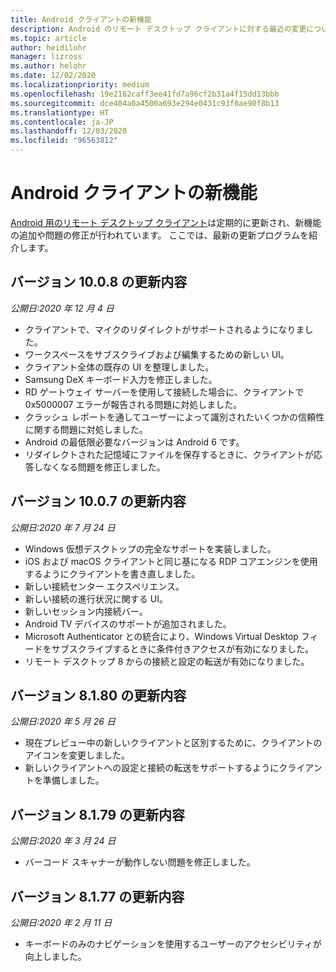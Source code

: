```yaml
---
title: Android クライアントの新機能
description: Android のリモート デスクトップ クライアントに対する最近の変更について説明します
ms.topic: article
author: heidilohr
manager: lizross
ms.author: helohr
ms.date: 12/02/2020
ms.localizationpriority: medium
ms.openlocfilehash: 19e2162caff3ee41fd7a96cf2b31a4f15dd13bbb
ms.sourcegitcommit: dce404a0a4500a693e294e0431c93f0ae90f8b13
ms.translationtype: HT
ms.contentlocale: ja-JP
ms.lasthandoff: 12/03/2020
ms.locfileid: "96563812"
---
```

# <a name="whats-new-in-the-android-client"></a>Android クライアントの新機能

[Android 用のリモート デスクトップ クライアント](remote-desktop-android.md)は定期的に更新され、新機能の追加や問題の修正が行われています。 ここでは、最新の更新プログラムを紹介します。

## <a name="updates-for-version-1008"></a>バージョン 10.0.8 の更新内容

*公開日:2020 年 12 月 4 日*

- クライアントで、マイクのリダイレクトがサポートされるようになりました。
- ワークスペースをサブスクライブおよび編集するための新しい UI。
- クライアント全体の既存の UI を整理しました。
- Samsung DeX キーボード入力を修正しました。
- RD ゲートウェイ サーバーを使用して接続した場合に、クライアントで 0x5000007 エラーが報告される問題に対処しました。
- クラッシュ レポートを通してユーザーによって識別されたいくつかの信頼性に関する問題に対処しました。
- Android の最低限必要なバージョンは Android 6 です。
- リダイレクトされた記憶域にファイルを保存するときに、クライアントが応答しなくなる問題を修正しました。

## <a name="updates-for-version-1007"></a>バージョン 10.0.7 の更新内容

*公開日:2020 年 7 月 24 日*

- Windows 仮想デスクトップの完全なサポートを実装しました。
- iOS および macOS クライアントと同じ基になる RDP コアエンジンを使用するようにクライアントを書き直しました。
- 新しい接続センター エクスペリエンス。
- 新しい接続の進行状況に関する UI。
- 新しいセッション内接続バー。
- Android TV デバイスのサポートが追加されました。
- Microsoft Authenticator との統合により、Windows Virtual Desktop フィードをサブスクライブするときに条件付きアクセスが有効になりました。
- リモート デスクトップ 8 からの接続と設定の転送が有効になりました。

## <a name="updates-for-version-8180"></a>バージョン 8.1.80 の更新内容

*公開日:2020 年 5 月 26 日*

- 現在プレビュー中の新しいクライアントと区別するために、クライアントのアイコンを変更しました。
- 新しいクライアントへの設定と接続の転送をサポートするようにクライアントを準備しました。

## <a name="updates-for-version-8179"></a>バージョン 8.1.79 の更新内容

*公開日:2020 年 3 月 24 日*

- バーコード スキャナーが動作しない問題を修正しました。

## <a name="updates-for-version-8177"></a>バージョン 8.1.77 の更新内容

*公開日:2020 年 2 月 11 日*

- キーボードのみのナビゲーションを使用するユーザーのアクセシビリティが向上しました。
